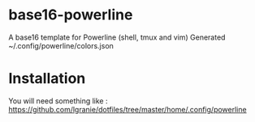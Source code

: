 # base16-powerline
A base16 template for Powerline (shell, tmux and vim)
Generated ~/.config/powerline/colors.json

# Installation
You will need something like : 
https://github.com/lgranie/dotfiles/tree/master/home/.config/powerline
